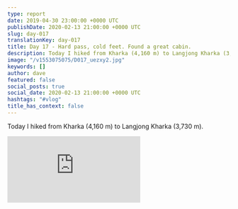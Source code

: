 ```yaml
---
type: report
date: 2019-04-30 23:00:00 +0000 UTC
publishDate: 2020-02-13 21:00:00 +0000 UTC
slug: day-017
translationKey: day-017
title: Day 17 - Hard pass, cold feet. Found a great cabin.
description: Today I hiked from Kharka (4,160 m) to Langjong Kharka (3,730 m).
image: "/v1553075075/D017_uezxy2.jpg"
keywords: []
author: dave
featured: false
social_posts: true
social_date: 2020-02-13 21:00:00 +0000 UTC
hashtags: "#vlog"
title_has_context: false
---
```


Today I hiked from Kharka (4,160 m) to Langjong Kharka (3,730 m).

<iframe class="youtube" src="https://www.youtube.com/embed/39ERHaSx49g" frameborder="0" allow="accelerometer; autoplay; encrypted-media; gyroscope; picture-in-picture" allowfullscreen></iframe>


